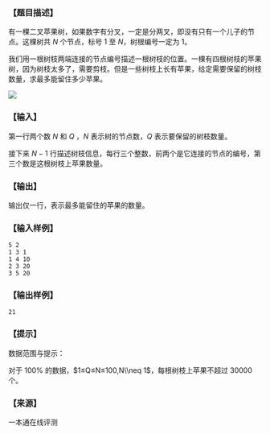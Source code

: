 ### 【题目描述】

有一棵二叉苹果树，如果数字有分叉，一定是分两叉，即没有只有一个儿子的节点。这棵树共 $N$ 个节点，标号 $1$ 至 $N$，树根编号一定为 $1$。

我们用一根树枝两端连接的节点编号描述一根树枝的位置。一棵有四根树枝的苹果树，因为树枝太多了，需要剪枝。但是一些树枝上长有苹果，给定需要保留的树枝数量，求最多能留住多少苹果。

![](pic/1575.png)

### 【输入】

第一行两个数 $N$ 和 $Q$ ，$N$ 表示树的节点数，$Q$ 表示要保留的树枝数量。

接下来 $N-1$ 行描述树枝信息，每行三个整数，前两个是它连接的节点的编号，第三个数是这根树枝上苹果数量。

### 【输出】

输出仅一行，表示最多能留住的苹果的数量。

### 【输入样例】

```
5 2
1 3 1
1 4 10
2 3 20
3 5 20
```

### 【输出样例】

```
21
```

### 【提示】

数据范围与提示：

对于 100% 的数据，$1≤Q≤N≤100,N\\neq 1$，每根树枝上苹果不超过 $30000$ 个。


 ### 【来源】

 一本通在线评测 
